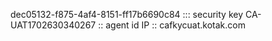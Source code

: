 dec05132-f875-4af4-8151-ff17b6690c84   ::: security key
CA-UAT1702630340267    :: agent id
IP ::   cafkycuat.kotak.com
